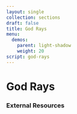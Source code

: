 ```yaml
---
layout: single
collection: sections
draft: false
title: God Rays
menu:
  demos:
    parent: light-shadow
    weight: 20
script: god-rays
---
```


# God Rays

### External Resources
